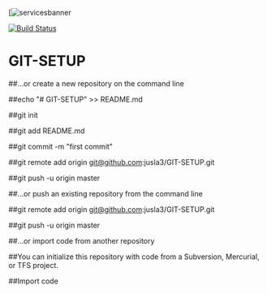 [![servicesbanner](https://lazarodossantos.com/FILES/LAZGitLogo.jpg)

[![Build Status](https://travis-ci.org/jusla3/GIT-SETUP.svg?branch=master)](https://travis-ci.org/jusla3/GIT-SETUP)


# GIT-SETUP


##…or create a new repository on the command line

##echo "# GIT-SETUP" >> README.md

##git init

##git add README.md

##git commit -m "first commit"

##git remote add origin git@github.com:jusla3/GIT-SETUP.git

##git push -u origin master

##…or push an existing repository from the command line


##git remote add origin git@github.com:jusla3/GIT-SETUP.git

##git push -u origin master

##…or import code from another repository

##You can initialize this repository with code from a Subversion, Mercurial, or TFS project.

##Import code

